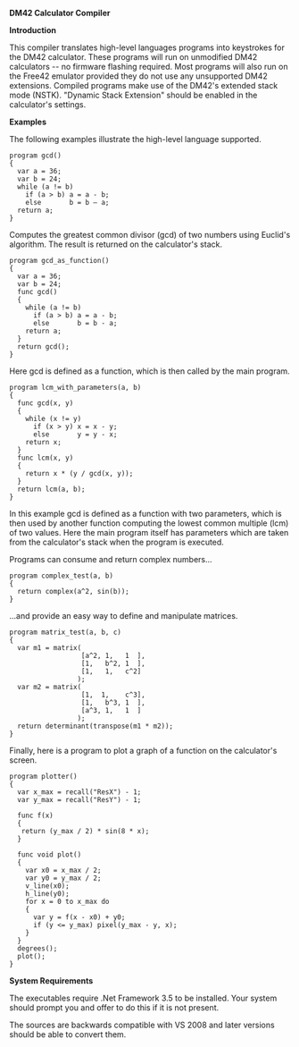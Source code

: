 **DM42 Calculator Compiler**

**Introduction**

This compiler translates high-level languages programs into keystrokes
for the DM42 calculator. These programs will run on unmodified DM42
calculators -- no firmware flashing required. Most programs will also
run on the Free42 emulator provided they do not use any
unsupported DM42 extensions. Compiled programs make use of the DM42\'s
extended stack mode (NSTK). "Dynamic Stack Extension" should be enabled in the 
calculator's settings. 

**Examples**

The following examples illustrate the high-level language supported.

    program gcd()
    {
      var a = 36;
      var b = 24;
      while (a != b)
        if (a > b) a = a - b;
        else       b = b – a;
      return a;
    }

Computes the greatest common divisor (gcd) of two numbers using
Euclid\'s algorithm. The result is returned on the calculator's stack.

    program gcd_as_function()
    {
      var a = 36;
      var b = 24;
      func gcd()
      {
        while (a != b)
          if (a > b) a = a - b; 
          else       b = b - a;
        return a;
      }
      return gcd();
    }

Here gcd is defined as a function, which is then called by the main
program.

    program lcm_with_parameters(a, b)
    {
      func gcd(x, y)
      {
        while (x != y)
          if (x > y) x = x - y; 
          else       y = y - x;
        return x;
      }
      func lcm(x, y)
      {
        return x * (y / gcd(x, y));
      }
      return lcm(a, b);
    }

In this example gcd is defined as a function with two parameters, which
is then used by another function computing the lowest common multiple
(lcm) of two values. Here the main program itself has parameters which
are taken from the calculator's stack when the program is executed.

Programs can consume and return complex numbers\...

    program complex_test(a, b)
    {
      return complex(a^2, sin(b));
    }

\...and provide an easy way to define and manipulate matrices.

    program matrix_test(a, b, c)
    {
      var m1 = matrix(
                      [a^2, 1,   1  ], 
                      [1,   b^2, 1  ], 
                      [1,   1,   c^2]
                     );
      var m2 = matrix(
                      [1,  1,    c^3], 
                      [1,   b^3, 1  ], 
                      [a^3, 1,   1  ]
                     );
      return determinant(transpose(m1 * m2));
    }

Finally, here is a program to plot a graph of a function on the
calculator's screen.

    program plotter()
    {
      var x_max = recall("ResX") - 1;
      var y_max = recall("ResY") - 1;
      
      func f(x)
      {
       return (y_max / 2) * sin(8 * x);
      }
      
      func void plot()
      {
        var x0 = x_max / 2;
        var y0 = y_max / 2;
        v_line(x0);
        h_line(y0);
        for x = 0 to x_max do
        {
          var y = f(x - x0) + y0;
          if (y <= y_max) pixel(y_max - y, x);
        }
      } 
      degrees();
      plot();
    }
    
**System Requirements**

The executables require .Net Framework 3.5 to be installed. Your system
should prompt you and offer to do this if it is not present.

The sources are backwards compatible with VS 2008 and later versions should
be able to convert them. 
